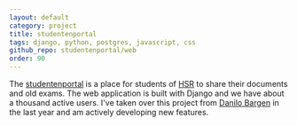 ```yaml
---
layout: default
category: project
title: studentenportal
tags: django, python, postgres, javascript, css
github_repo: studentenportal/web
order: 90
---
```


The [studentenportal](https://studentenportal.ch/) is a place for students of [HSR](http://www.hsr.ch/) to share their documents and old exams. The web application is built with Django and we have about a thousand active users. I've taken over this project from [Danilo Bargen](https://dbrgn.ch/) in the last year and am actively developing new features.
